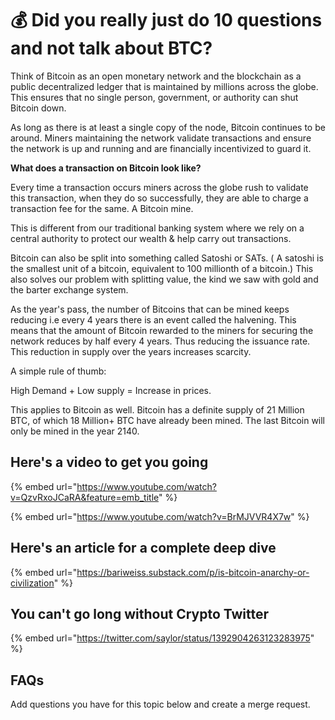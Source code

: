 # 💰 Did you really just do 10 questions and not talk about BTC?

Think of Bitcoin as an open monetary network and the blockchain as a public decentralized ledger that is maintained by millions across the globe. This ensures that no single person, government, or authority can shut Bitcoin down.

As long as there is at least a single copy of the node, Bitcoin continues to be around. Miners maintaining the network validate transactions and ensure the network is up and running and are financially incentivized to guard it.

**What does a transaction on Bitcoin look like?**

Every time a transaction occurs miners across the globe rush to validate this transaction, when they do so successfully, they are able to charge a transaction fee for the same. A Bitcoin mine.

This is different from our traditional banking system where we rely on a central authority to protect our wealth & help carry out transactions.

Bitcoin can also be split into something called Satoshi or SATs. ( A satoshi is the smallest unit of a bitcoin, equivalent to 100 millionth of a bitcoin.) This also solves our problem with splitting value, the kind we saw with gold and the barter exchange system.

As the year's pass, the number of Bitcoins that can be mined keeps reducing i.e every 4 years there is an event called the halvening. This means that the amount of Bitcoin rewarded to the miners for securing the network reduces by half every 4 years. Thus reducing the issuance rate. This reduction in supply over the years increases scarcity.

A simple rule of thumb:

High Demand + Low supply = Increase in prices.

This applies to Bitcoin as well. Bitcoin has a definite supply of 21 Million BTC, of which 18 Million+ BTC have already been mined. The last Bitcoin will only be mined in the year 2140.

## Here's a video to get you going

{% embed url="https://www.youtube.com/watch?v=QzvRxoJCaRA&feature=emb_title" %}

{% embed url="https://www.youtube.com/watch?v=BrMJVVR4X7w" %}

## Here's an article for a complete deep dive

{% embed url="https://bariweiss.substack.com/p/is-bitcoin-anarchy-or-civilization" %}

## You can't go long without Crypto Twitter

{% embed url="https://twitter.com/saylor/status/1392904263123283975" %}

## FAQs

Add questions you have for this topic below and create a merge request.